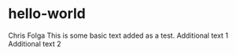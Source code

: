 # hello-world
Chris Folga
This is some basic text added as a test.
Additional text 1
Additional text 2